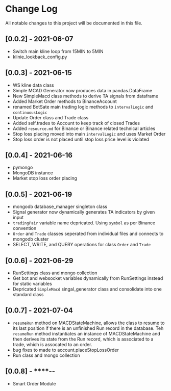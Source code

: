 # Change Log
All notable changes to this project will be documented in this file.

## [0.0.2] - 2021-06-07
- Switch main kline loop from 15MIN to 5MIN
- klinie_lookback_config.py

## [0.0.3] - 2021-06-15
- WS kline data class
- Simple MCAD Generator now produces data in pandas.DataFrame
- New SimpleMacd class methods to derive TA signals from dataframe
- Added Market Order methods to BinanceAccount
- renamed BotSate main trading logic methods to `intervalLogic` and `continuousLogic`
- Update Order class and Trade class 
- Added self.trades to Account to keep track of closed Trades
- Added `resource.md` for Binance or Binance related technical articles
- Stop loss placing moved into main `intervalLogic` and uses Market Order
- Stop loss order is not placed until stop loss price level is violated

## [0.0.4] - 2021-06-16
- pymongo 
- MongoDB instance
- Market stop loss order placing

## [0.0.5] - 2021-06-19
- mongodb database_manager singleton class
- Signal generator now dynamically generates TA indicators by given input
- `tradingPair` variable name depricated. Using `symbol` as per Binance convention
- `Order` and `Trade` classes seperated from individual files and connects to mongodb cluster
- SELECT, WRITE, and QUERY operations for class `Order` and `Trade`

## [0.0.6] - 2021-06-29
- RunSettings class and mongo collection
- Get bot and websocket variables dynamically from RunSettings instead for static variables
- Depricated `SimpleMacd` singal_generator class and consolidate into one standard class

## [0.0.7] - 2021-07-04
- `resumeRun` method on MACDStateMachine, allows the class to resume to its last position if there is an unfinished Run record in the database. Teh `resumeRun` method instantiates an instance of MACDStateMachine and then derives its state from the Run record, which is associated to a trade, which is assocated to an order.
- bug fixes to made to account.placeStopLossOrder
- Run class and mongo collection 

## [0.0.8] - ****-**-**
- Smart Order Module